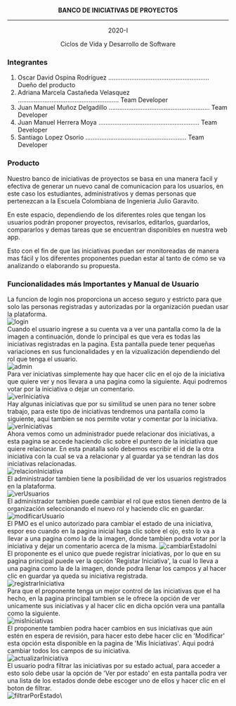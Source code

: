 <p align="center">
 <b>BANCO DE INICIATIVAS DE PROYECTOS</b>
</p>

*********************************************

<p align="center">
2020-I
</p>
<p align="center">
Ciclos de Vida y Desarrollo de Software
</p>

### Integrantes

1. Oscar David Ospina Rodriguez         ………………………………………………… Dueño del producto
1. Adriana Marcela Castañeda Velasquez  ………………………………………………… Team Developer
2. Juan Manuel Muñoz Delgadillo         ………………………………………………… Team Developer
3. Juan Manuel Herrera Moya             ………………………………………………… Team Developer
4. Santiago Lopez Osorio                ………………………………………………… Team Developer


### Producto

Nuestro banco de iniciativas de proyectos se basa en una manera facil y efectiva de generar un nuevo canal de comunicacion
para los usuarios, en este caso los estudiantes, administrativos y demas personas que pertenezcan a la Escuela Colombiana 
de Ingenieria Julio Garavito.

En este espacio, dependiendo de los diferentes roles que tengan los usuarios podrán proponer proyectos, revisarlos, editarlos,
guardarlos, compararlos y demas tareas que se encuentran disponibles en nuestra web app.

Esto con el fin de que las iniciativas puedan ser monitoreadas de manera mas fácil y los diferentes proponentes puedan estar
al tanto de cómo se va analizando o elaborando su propuesta.


### Funcionalidades más Importantes y Manual de Usuario

La funcion de login nos proporciona un acceso seguro y estricto para que solo las personas registradas y autorizadas por la
organización puedan usar la plataforma.\
![login](https://github.com/2020-1-PROYCVDS-ELCARTEL/Proyecto-CVDS/blob/master/img/login.jpg?raw=true "Imagen del login")\
Cuando el usuario ingrese a su cuenta va a ver una pantalla como la de la imagen a continuación, donde lo principal es que vera
es todas las iniciativas registradas en la pagina. Esta pantalla puede tener pequeñas variaciones en sus funcionalidades y en 
la vizualización dependiendo del rol que tenga el usuario.\
![admin](https://github.com/2020-1-PROYCVDS-ELCARTEL/Proyecto-CVDS/blob/master/img/admin.jpg "Imagen admin")\
Para ver iniciativas simplemente hay que hacer clic en el ojo de la iniciativa que quiere ver y nos llevara a una pagina como la siguiente.
Aqui podremos votar por la iniciativa o dejar un comentario.\
![verIniciativa](https://github.com/2020-1-PROYCVDS-ELCARTEL/Proyecto-CVDS/blob/master/img/verIniciativa.jpg "Imagen ver iniciativa")\
Hay algunas iniciativas que por su similitud se unen para no tener sobre trabajo, para este tipo de iniciativas tendremos una pantalla como la siguiente,
aqui tambien se nos permite votar y comentar por la iniciativa.\
![verIniciativas](https://github.com/2020-1-PROYCVDS-ELCARTEL/Proyecto-CVDS/blob/master/img/verIniciativas.jpg "Imagen ver iniciativas")\
Ahora vemos como un administrador puede relacionar dos iniciativas, a esta pagina se accede haciendo clic sobre el puntero de la iniciativa que quiere relacionar.
En esta pnatalla solo debemos escribir el id de la otra iniciativa con la cual se va a relacionar y al guardar ya se tendran las dos iniciativas relacionadas.\
![relacionIniciativa](https://github.com/2020-1-PROYCVDS-ELCARTEL/Proyecto-CVDS/blob/master/img/relacionarIniciativa.jpg "Imagen relacionar iniciativas")\
El administrador tambien tiene la posibilidad de ver los usuarios registrados en la plataforma.\
![verUsuarios](https://github.com/2020-1-PROYCVDS-ELCARTEL/Proyecto-CVDS/blob/master/img/verUsuarios.jpg "Imagen ver suarios")\
El administrador tambien puede cambiar el rol que estos tienen dentro de la organización seleccionando el nuevo rol y haciendo clic en guardar.\
![modificarUsuario](https://github.com/2020-1-PROYCVDS-ELCARTEL/Proyecto-CVDS/blob/master/img/modificarUsuario.jpg "Imagen modificar usuario")\
El PMO es el unico autorizado para cambiar el estado de una iniciativa, espor eso cuando en la pagina inicial haga clic sobre el ojo, esto lo va a llevar a una pagina
como la de la imagen, donde tambien podra votar por la iniciativa y dejar un comentario acerca de la misma.
![cambiarEstadoIni](https://github.com/2020-1-PROYCVDS-ELCARTEL/Proyecto-CVDS/blob/master/img/estadoIniciativas.jpg "Imagen cambiar estado de una Iniciativa")\
El proponente es el unico que puede registrar iniciativas, por lo que en su pagina principal puede ver la opción 'Registar Iniciativa', la cual lo lleva a una pagina como
la de la imagen, donde podra llenar los campos y al hacer clic en guardar ya queda su iniciativa registrada.\
![registrarIniciativa](https://github.com/2020-1-PROYCVDS-ELCARTEL/Proyecto-CVDS/blob/master/img/registarIniciativa.jpg "Imagen registrar iniciativa")\
Para que el proponente tenga un mejor control de las iniciativas que el ha hecho, en la pagina principal tambien se le ofrece la opción de ver unicamente sus iniciativas y 
al hacer clic en dicha opción vera una pantalla como la siguiente.\
![misIniciativas](https://github.com/2020-1-PROYCVDS-ELCARTEL/Proyecto-CVDS/blob/master/img/misIniciativas.jpg "Imagen mis iniciativas")\
El proponente tambien podra hacer cambios en sus iniciativas que aún estén en espera de revisión, para hacer esto debe hacer clic en 'Modificar' esta opción esta
disponible en la pagina de 'Mis Iniciativas'. Aqui podrá cambiar todos los campos de su iniciativa.\
![actualizarIniciativa](https://github.com/2020-1-PROYCVDS-ELCARTEL/Proyecto-CVDS/blob/master/img/actualizarIniciativa.jpg "Imagen actualizar iniciativa")\
El usuario podra filtrar las iniciativas por su estado actual, para acceder a esto solo debe usar la opción de 'Ver por estado' en esta pantalla podra ver una
lista de los estados donde debe escoger uno de ellos y hacer clic en el boton de filtrar.\
![filtrarPorEstado](https://github.com/2020-1-PROYCVDS-ELCARTEL/Proyecto-CVDS/blob/master/img/filtrarEstado.jpg "Imagen filtrar por estado")\